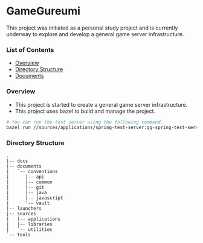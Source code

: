 # GameGureumi

This project was initiated as a personal study project and is currently underway to explore and develop a general game server infrastructure.

### List of Contents
- [Overview](#overview)
- [Directory Structure](#directory-structure)
- [Documents](./documents/main.md)

### Overview
- This project is started to create a general game server infrastructure.
- This project uses bazel to build and manage the project.
```sh
# You can run the test server using the following command.
bazel run //sources/applications/spring-test-server:gg-spring-test-server
```

### Directory Structure
```
.
|-- docs
|-- documents
|   `-- conventions
|	   |-- api
|	   |-- common
|	   |-- git
|	   |-- java
|	   |-- javascript
|	   `-- vault
|-- launchers
|-- sources
|   |-- applications
|   |-- libraries
|   `-- utilities
`-- tools
```